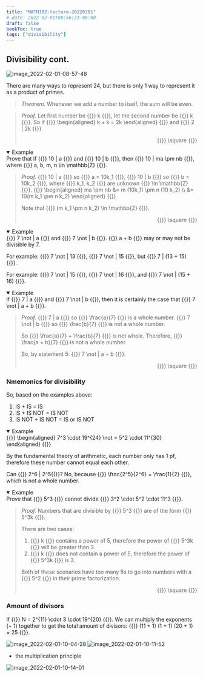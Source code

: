 ```yaml
---
title: "MATH102-lecture-20220201"
# date: 2022-02-01T08:56:23-08:00
draft: false
bookToc: true
tags: ["divisibility"]
---
```


## Divisibility cont.

![image_2022-02-01-08-57-48](/notes/image_2022-02-01-08-57-48.png)

There are many ways to represent 24, but there is only 1 way to represent it as a product of primes.

<blockquote class="book-hint warning">
<em>Theorem.</em>
Whenever we add a number to itself, the sum will be even.
</blockquote>

<blockquote class="book-hint">
<em>Proof.</em>
Let first number be {{<k>}} k {{</k>}}, let the second number be {{<k>}} k {{</k>}}.
So if
{{<k display>}}
\begin{aligned}
    k + k = 2k
\end{aligned}
{{</k>}}
and {{<k>}} 2 | 2k {{</k>}}
<p align="right">
{{<k>}} \square {{</k>}}
</p>
</blockquote>

<details open>
<summary>Example</summary>
<div class="markdown-inner">
Prove that if {{<k>}} 10 | a {{</k>}} and {{<k>}} 10 | b {{</k>}}, then {{<k>}} 10 | ma \pm nb {{</k>}}, where {{<k>}} a, b, m, n \in \mathbb{Z}  {{</k>}}.

<blockquote class="book-hint">
<em>Proof.</em>
{{<k>}} 10 | a {{</k>}} so {{<k>}} a = 10k_1 {{</k>}},
{{<k>}} 10 | b {{</k>}} so {{<k>}} b = 10k_2 {{</k>}}, where {{<k>}} k_1, k_2 {{</k>}} are unknown {{<k>}} \in \mathbb{Z}  {{</k>}}.
{{<k display>}}
\begin{aligned}
    ma \pm nb &= m (10k_1) \pm n (10 k_2) \\
    &= 10(m k_1 \pm n k_2)
\end{aligned}
{{</k>}}

Note that {{<k>}} (m k_1 \pm n k_2) \in \mathbb{Z} {{</k>}}.

<p align="right">
{{<k>}} \square {{</k>}}
</p>
</blockquote>
</div>
</details>

<details open>
<summary>Example</summary>
<div class="markdown-inner">
{{<k>}} 7 \not | a {{</k>}} and {{<k>}} 7 \not | b {{</k>}}.
{{<k>}} a + b {{</k>}} may or may not be divisible by 7.

For example: {{<k>}} 7 \not | 13 {{</k>}}, {{<k>}} 7 \not | 15 {{</k>}}, but {{<k>}} 7 | (13 + 15) {{</k>}}.

For example: {{<k>}} 7 \not | 15 {{</k>}}, {{<k>}} 7 \not | 16 {{</k>}}, and {{<k>}} 7 \not | (15 + 16) {{</k>}}.
</div>
</details>

<details open>
<summary>Example</summary>
<div class="markdown-inner">
If {{<k>}} 7 | a {{</k>}} and {{<k>}} 7 \not | b {{</k>}}, then it is certainly the case 
that {{<k>}} 7 \not | a + b {{</k>}}.

<blockquote class="book-hint">
<em>Proof.</em>
{{<k>}} 7 | a {{</k>}} so {{<k>}} \frac{a}{7}  {{</k>}} is a whole number.
{{<k>}} 7 \not | b {{</k>}} so {{<k>}} \frac{b}{7} {{</k>}} is not a whole number.

So {{<k>}} \frac{a}{7} + \frac{b}{7} {{</k>}} is not whole.
Therefore, {{<k>}} \frac{a + b}{7} {{</k>}} is not a whole number.

So, by statement 5: {{<k>}} 7 \not | a + b {{</k>}}.
<p align="right">
{{<k>}} \square {{</k>}}
</p>
</blockquote>
</div>
</details>

### Nmemonics for divisibility

So, based on the examples above:

1. IS + IS = IS
2. IS + IS NOT = IS NOT
3. IS NOT + IS NOT = IS or IS NOT

<details open>
<summary>Example</summary>
<div class="markdown-inner">
{{<k display>}}
\begin{aligned}
    7^3 \cdot 19^{24} \not = 5^2 \cdot 11^{30}
\end{aligned}
{{</k>}}

By the fundamental theory of arithmetic, each number only has 1 pf, therefore these number cannot equal each other.
</div>
</details>

Can {{<k>}} 2^6 | 2^5{{</k>}}?
No, because {{<k>}} \frac{2^5}{2^6} = \frac{1}{2} {{</k>}}, which is not a whole number.

<details open>
<summary>Example</summary>
<div class="markdown-inner">
Prove that {{<k>}} 5^3 {{</k>}} cannot divide {{<k>}} 3^2 \cdot 5^2 \cdot 11^3 {{</k>}}.

<blockquote class="book-hint">
<em>Proof.</em>
Numbers that are divisible by {{<k>}} 5^3 {{</k>}} are of the form {{<k>}} 5^3k {{</k>}}.

There are two cases:
1. {{<k>}} k {{</k>}} contains a power of 5, therefore the power of {{<k>}} 5^3k {{</k>}} will be greater than 3.
2. {{<k>}} k {{</k>}} does not contain a power of 5, therefore the power of {{<k>}} 5^3k {{</k>}} is 3.

Both of these scenarios have too many 5s to go into numbers with a {{<k>}} 5^2 {{</k>}} in their prime factorization.
<p align="right">
{{<k>}} \square {{</k>}}
</p>
</blockquote>
</div>
</details>

### Amount of divisors

If {{<k>}} N = 2^{11} \cdot 3 \cdot 19^{20} {{</k>}}.
We can multiply the exponents (+ 1) together to get the total amount of divisors: {{<k>}} (11 + 1)  (1 + 1)  (20 + 1) = 25 {{</k>}}.

![image_2022-02-01-10-04-28](/notes/image_2022-02-01-10-04-28.png)
![image_2022-02-01-10-11-52](/notes/image_2022-02-01-10-11-52.png)

- the multiplication principle

![image_2022-02-01-10-14-01](/notes/image_2022-02-01-10-14-01.png)


